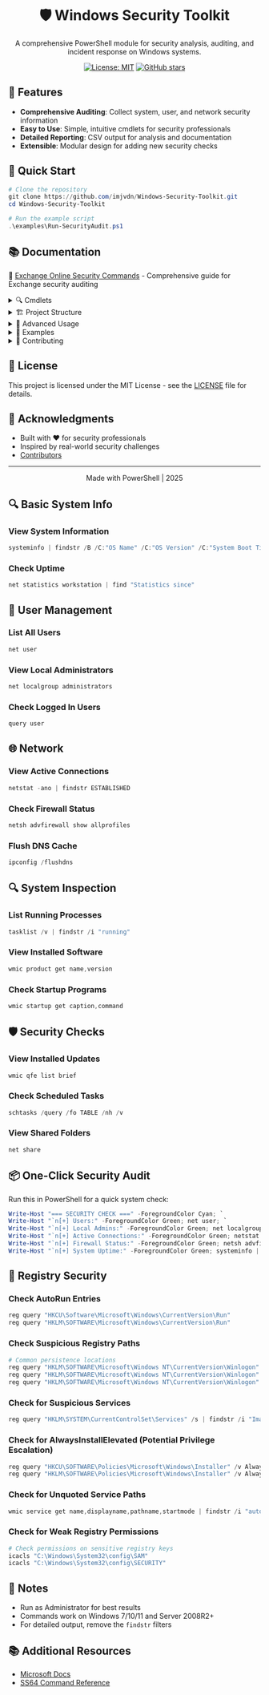 <div align="center">
  <h1>🛡️ Windows Security Toolkit</h1>
  <p>A comprehensive PowerShell module for security analysis, auditing, and incident response on Windows systems.</p>
  
  [![License: MIT](https://img.shields.io/badge/License-MIT-yellow.svg)](https://opensource.org/licenses/MIT)
  [![GitHub stars](https://img.shields.io/github/stars/imjvdn/Windows-Security-Toolkit?style=social)](https://github.com/imjvdn/Windows-Security-Toolkit/stargazers)
</div>

## 🎯 Features

- **Comprehensive Auditing**: Collect system, user, and network security information
- **Easy to Use**: Simple, intuitive cmdlets for security professionals
- **Detailed Reporting**: CSV output for analysis and documentation
- **Extensible**: Modular design for adding new security checks

## 🚀 Quick Start

```powershell
# Clone the repository
git clone https://github.com/imjvdn/Windows-Security-Toolkit.git
cd Windows-Security-Toolkit

# Run the example script
.\examples\Run-SecurityAudit.ps1
```

## 📚 Documentation

📘 [Exchange Online Security Commands](docs/Exchange-Security-Commands.md) - Comprehensive guide for Exchange security auditing

<details>
<summary>🔍 Cmdlets</summary>

### Get-SystemSecurityAudit
Performs a comprehensive security audit of a Windows system.

```powershell
# Basic usage
Get-SystemSecurityAudit

# Specify custom output directory
Get-SystemSecurityAudit -OutputDirectory "C:\\MyAudit"
```

#### Output Files
- `SystemInfo.csv`: Basic system information
- `LocalUsers.csv`: User account information
- `NetworkConnections.csv`: Active network connections
- `InstalledSoftware.csv`: Installed applications
- `ScheduledTasks.csv`: Configured scheduled tasks
- `RunningServices.csv`: Non-Microsoft running services
- `FirewallRules.csv`: Enabled firewall rules
- `AuditSummary.csv`: Summary of the audit

</details>

<details>
<summary>🏗️ Project Structure</summary>

```
Windows-Security-Toolkit/
├── src/                # Source code
│   ├── Public/        # Functions users will call directly
│   └── Private/       # Internal helper functions
├── tests/             # Pester tests
│   └── environment/   # Test environment setup
├── examples/          # Example scripts
├── config/            # Configuration files
└── docs/              # Documentation
```

</details>

<details>
<summary>🔧 Advanced Usage</summary>

### Importing the Module
```powershell
# Import the module from the source directory
Import-Module .\src\WindowsSecurityToolkit.psd1 -Force -Verbose

# Check available commands
Get-Command -Module WindowsSecurityToolkit
```

### Running Specific Audits
```powershell
# Audit only user accounts
$users = Get-LocalUser | Select-Object Name, Enabled, LastLogon
$users | Export-Csv -Path "UserAudit.csv" -NoTypeInformation

# Check for suspicious processes
Get-Process | Where-Object { $_.Path -notlike "*Windows*" } | 
    Select-Object ProcessName, Id, Path
```

</details>

<details>
<summary>🧪 Examples</summary>

### Basic Audit with Default Settings
```powershell
.\examples\Run-SecurityAudit.ps1
```

### Custom Output Directory
```powershell
.\examples\Run-SecurityAudit.ps1 -OutputDirectory "C:\SecurityAudit_$(Get-Date -Format 'yyyyMMdd')"
```

### Run as Administrator
```powershell
Start-Process powershell -Verb RunAs -ArgumentList '-NoExit', '-File', '.\examples\Run-SecurityAudit.ps1'
```

</details>

<details>
<summary>🤝 Contributing</summary>

We welcome contributions! Here's how you can help:

1. Fork the repository
2. Create a feature branch (`git checkout -b feature/AmazingFeature`)
3. Commit your changes (`git commit -m 'Add some AmazingFeature'`)
4. Push to the branch (`git push origin feature/AmazingFeature`)
5. Open a Pull Request

### Development Setup

1. Clone the repository
2. Install Pester for testing:
   ```powershell
   Install-Module -Name Pester -Force -SkipPublisherCheck
   ```
3. Run tests:
   ```powershell
   Invoke-Pester -Path .\tests\
   ```

</details>

## 📜 License

This project is licensed under the MIT License - see the [LICENSE](LICENSE) file for details.

## 🙏 Acknowledgments

- Built with ❤️ for security professionals
- Inspired by real-world security challenges
- [Contributors](https://github.com/imjvdn/Windows-Security-Toolkit/graphs/contributors)

---
<p align="center">
  Made with PowerShell | 2025
</p>



## 🔍 Basic System Info

### View System Information
```powershell
systeminfo | findstr /B /C:"OS Name" /C:"OS Version" /C:"System Boot Time"
```

### Check Uptime
```powershell
net statistics workstation | find "Statistics since"
```

## 👥 User Management

### List All Users
```powershell
net user
```

### View Local Administrators
```powershell
net localgroup administrators
```

### Check Logged In Users
```powershell
query user
```

## 🌐 Network

### View Active Connections
```powershell
netstat -ano | findstr ESTABLISHED
```

### Check Firewall Status
```powershell
netsh advfirewall show allprofiles
```

### Flush DNS Cache
```powershell
ipconfig /flushdns
```

## 🔍 System Inspection

### List Running Processes
```powershell
tasklist /v | findstr /i "running"
```

### View Installed Software
```powershell
wmic product get name,version
```

### Check Startup Programs
```powershell
wmic startup get caption,command
```

## 🛡️ Security Checks

### View Installed Updates
```powershell
wmic qfe list brief
```

### Check Scheduled Tasks
```powershell
schtasks /query /fo TABLE /nh /v
```

### View Shared Folders
```powershell
net share
```

## 📦 One-Click Security Audit

Run this in PowerShell for a quick system check:
```powershell
Write-Host "=== SECURITY CHECK ===" -ForegroundColor Cyan; `
Write-Host "`n[+] Users:" -ForegroundColor Green; net user; `
Write-Host "`n[+] Local Admins:" -ForegroundColor Green; net localgroup administrators; `
Write-Host "`n[+] Active Connections:" -ForegroundColor Green; netstat -ano | findstr ESTABLISHED; `
Write-Host "`n[+] Firewall Status:" -ForegroundColor Green; netsh advfirewall show allprofiles; `
Write-Host "`n[+] System Uptime:" -ForegroundColor Green; systeminfo | find "System Boot Time:"
```

## 🔐 Registry Security

### Check AutoRun Entries
```powershell
reg query "HKCU\Software\Microsoft\Windows\CurrentVersion\Run"
reg query "HKLM\SOFTWARE\Microsoft\Windows\CurrentVersion\Run"
```

### Check Suspicious Registry Paths
```powershell
# Common persistence locations
reg query "HKLM\SOFTWARE\Microsoft\Windows NT\CurrentVersion\Winlogon" /v Userinit
reg query "HKLM\SOFTWARE\Microsoft\Windows NT\CurrentVersion\Winlogon" /v Shell
reg query "HKLM\SOFTWARE\Microsoft\Windows NT\CurrentVersion\Winlogon" /v Taskman
```

### Check for Suspicious Services
```powershell
reg query "HKLM\SYSTEM\CurrentControlSet\Services" /s | findstr /i "ImagePath" | findstr /v /i "system32"
```

### Check for AlwaysInstallElevated (Potential Privilege Escalation)
```powershell
reg query "HKCU\SOFTWARE\Policies\Microsoft\Windows\Installer" /v AlwaysInstallElevated
reg query "HKLM\SOFTWARE\Policies\Microsoft\Windows\Installer" /v AlwaysInstallElevated
```

### Check for Unquoted Service Paths
```powershell
wmic service get name,displayname,pathname,startmode | findstr /i "auto" | findstr /i /v "c:\windows\\" | findstr /i /v """
```

### Check for Weak Registry Permissions
```powershell
# Check permissions on sensitive registry keys
icacls "C:\Windows\System32\config\SAM"
icacls "C:\Windows\System32\config\SECURITY"
```

## 📝 Notes
- Run as Administrator for best results
- Commands work on Windows 7/10/11 and Server 2008R2+
- For detailed output, remove the `findstr` filters

## 📚 Additional Resources
- [Microsoft Docs](https://docs.microsoft.com)
- [SS64 Command Reference](https://ss64.com/)
